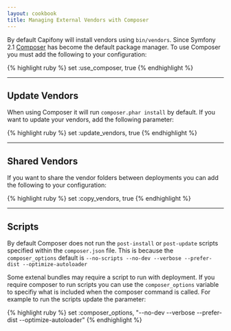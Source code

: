 ```yaml
---
layout: cookbook
title: Managing External Vendors with Composer
---
```


By default Capifony will install vendors using `bin/vendors`. Since Symfony 2.1
[Composer](http://getcomposer.org) has become the default package manager. To
use Composer you must add the following to your configuration:

{% highlight ruby %}
set :use_composer, true
{% endhighlight %}

<hr />

## Update Vendors

When using Composer it will run `composer.phar install` by default. If you want
to update your vendors, add the following parameter:

{% highlight ruby %}
set :update_vendors, true
{% endhighlight %}

<hr />

## Shared Vendors

If you want to share the vendor folders between deployments you can add the following
to your configuration:

{% highlight ruby %}
set :copy_vendors, true
{% endhighlight %}

<hr />

## Scripts

By default Composer does not run the `post-install` or `post-update` scripts
specified within the `composer.json` file. This is because the `composer_options`
default is `--no-scripts --no-dev --verbose --prefer-dist --optimize-autoloader`

Some extenal bundles may require a script to run with deployment. If you require
composer to run scripts you can use the `composer_options` variable to specifiy
what is included when the composer command is called. For example to run the scripts
update the parameter:

{% highlight ruby %}
set :composer_options,  "--no-dev --verbose --prefer-dist --optimize-autoloader"
{% endhighlight %}
